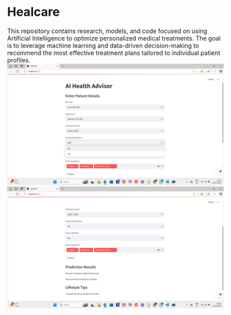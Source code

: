 # Healcare
This repository contains research, models, and code focused on using Artificial Intelligence to optimize personalized medical treatments. The goal is to leverage machine learning and data-driven decision-making to recommend the most effective treatment plans tailored to individual patient profiles.
![Image Alt](https://github.com/Akhila33327/SYNTHACK/blob/d5a785ffc8010c987bde6022a4c7e518ffc648d6/Screenshot%202025-04-12%20092529.png)
![Image Alt](https://github.com/Akhila33327/SYNTHACK/blob/53dc58df62192cf459bac5b2cfa2163fdac396b1/Screenshot%202025-04-12%20092605.png)
